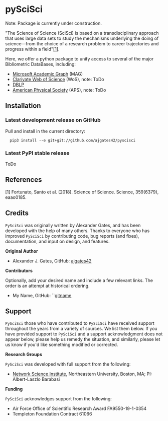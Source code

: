 # pySciSci

Note: Package is currently under construction.

"The Science of Science (SciSci) is based on a transdisciplinary approach that uses large data sets to study the mechanisms underlying the doing of science—from the choice of a research problem to career trajectories and progress within a field"[[1]](#1).

Here, we offer a python package to unify access to several of the major Bibliometric DataBases, including:
- [Microsoft Academic Graph](https://docs.microsoft.com/en-us/academic-services/graph/) (MAG)
- [Clarivate Web of Science](https://clarivate.com/webofsciencegroup/solutions/web-of-science/) (WoS), note: ToDo
- [DBLP](https://dblp.uni-trier.de)
- [American Physical Society](https://journals.aps.org/datasets) (APS), note: ToDo

## Installation

### Latest development release on GitHub

Pull and install in the current directory:

```
  pip3 install --e git+git://github.com/ajgates42/pyscisci
```

### Latest PyPI stable release

ToDo


## References

<a id="1">[1]</a> 
Fortunato, Santo et al. (2018). 
Science of Science. 
Science, 359(6379), eaao0185.


## Credits

``PySciSci`` was originally written by Alexander Gates, and has been developed
with the help of many others. Thanks to everyone who has
improved ``PySciSci`` by contributing code, bug reports (and fixes), documentation,
and input on design, and features.


**Original Author**

- Alexander J. Gates, GitHub: [ajgates42](https://github.com/ajgates42)


**Contributors**

Optionally, add your desired name and include a few relevant links. The order
is an attempt at historical ordering.

- My Name, GitHub: ``[gitname](https://github.com/gitname)

Support
-------

``PySciSci`` those who have contributed to ``PySciSci`` have received
support throughout the years from a variety of sources.  We list them below.
If you have provided support to ``PySciSci`` and a support acknowledgment does
not appear below, please help us remedy the situation, and similarly, please
let us know if you'd like something modified or corrected.

**Research Groups**

``PySciSci`` was developed with full support from the following:

- [Network Science Institute](https://www.networkscienceinstitute.org), Northeastern University, Boston, MA; PI: Albert-Laszlo Barabasi

**Funding**

``PySciSci`` acknowledges support from the following:

- Air Force Office of Scientific Research Award FA9550-19-1-0354
- Templeton Foundation Contract 61066


